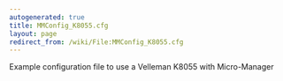 ```yaml
---
autogenerated: true
title: MMConfig_K8055.cfg
layout: page
redirect_from: /wiki/File:MMConfig_K8055.cfg
---
```


Example configuration file to use a Velleman K8055 with Micro-Manager
